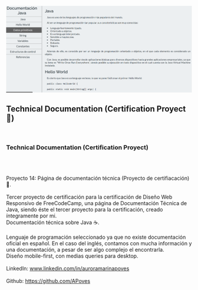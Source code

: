 ![Technical Documentation view](https://github.com/APoves/Responsive-Web-Design/blob/main/14.%20Technical%20documentation/Technical%20documentation%20view%20mq.png)

## Technical Documentation (Certification Proyect 🎯)
<br>

### Technical Documentation (Certification Proyect)

<br>
<br>

Proyecto 14: Página de documentación técnica (Proyecto de certifiacación) 🎯. 
<br>
<br>
Tercer proyecto de certificación para la certificación de Diseño Web Responsivo de FreeCodeCamp, una página de Documentación Técnica de Java, siendo éste el tercer proyecto para la certificación, creado íntegramente por mi.
<br>
Documentación técnica sobre Java ☕.
<br>
<br>
Lenguaje de programación seleccionado ya que no existe documentación oficial en español. En el caso del inglés, contamos con mucha información y una documentación, a pesar de ser algo complejo el encontrarla.
<br>
Diseño mobile-first, con medias queries para desktop.
<br>
<br>
LinkedIn: www.linkedin.com/in/auroramarinapoves
<br>
<br>
Github: https://github.com/APoves
<br>
<br>
